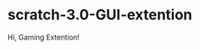 # scratch-3.0-GUI-extention
<p id="Top">Hi, Gaming Extention!<p>
<script>
  document.getelementbyid("Top").innerHTML="Hi, User!"
</script>
